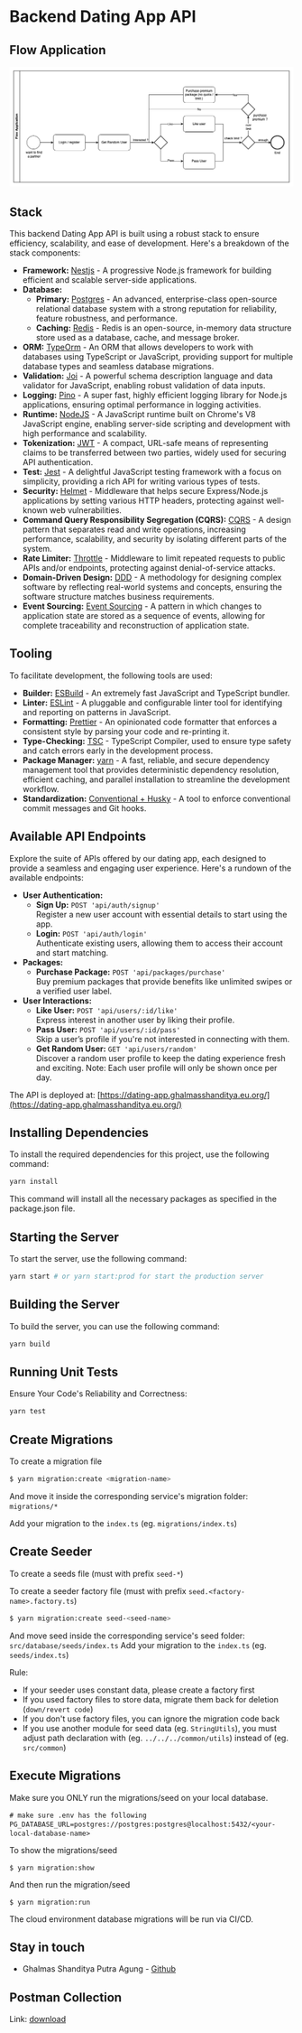 # Backend Dating App API

## Flow Application

![plot](./assets/flow.png)

## Stack

This backend Dating App API is built using a robust stack to ensure efficiency, scalability, and ease of development. Here's a breakdown of the stack components:

- **Framework:** [Nestjs](https://nestjs.com/) - A progressive Node.js framework for building efficient and scalable server-side applications.
- **Database:**
  - **Primary:** [Postgres](https://www.postgresql.org/) - An advanced, enterprise-class open-source relational database system with a strong reputation for reliability, feature robustness, and performance.
  - **Caching:** [Redis](https://redis.io/) - Redis is an open-source, in-memory data structure store used as a database, cache, and message broker.
- **ORM:** [TypeOrm](https://typeorm.io/) - An ORM that allows developers to work with databases using TypeScript or JavaScript, providing support for multiple database types and seamless database migrations.
- **Validation:** [Joi](https://joi.dev/) - A powerful schema description language and data validator for JavaScript, enabling robust validation of data inputs.
- **Logging:** [Pino](https://getpino.io/) - A super fast, highly efficient logging library for Node.js applications, ensuring optimal performance in logging activities.
- **Runtime:** [NodeJS](https://nodejs.org/en) - A JavaScript runtime built on Chrome's V8 JavaScript engine, enabling server-side scripting and development with high performance and scalability.
- **Tokenization:** [JWT](https://jwt.io/) - A compact, URL-safe means of representing claims to be transferred between two parties, widely used for securing API authentication.
- **Test:** [Jest](https://jestjs.io/) - A delightful JavaScript testing framework with a focus on simplicity, providing a rich API for writing various types of tests.
- **Security:** [Helmet](https://helmetjs.github.io/) - Middleware that helps secure Express/Node.js applications by setting various HTTP headers, protecting against well-known web vulnerabilities.
- **Command Query Responsibility Segregation (CQRS):** [CQRS](https://docs.nestjs.com/recipes/cqrs) - A design pattern that separates read and write operations, increasing performance, scalability, and security by isolating different parts of the system.
- **Rate Limiter:** [Throttle](https://www.npmjs.com/package/express-rate-limit) - Middleware to limit repeated requests to public APIs and/or endpoints, protecting against denial-of-service attacks.
- **Domain-Driven Design:** [DDD](https://www.dddcommunity.org/) - A methodology for designing complex software by reflecting real-world systems and concepts, ensuring the software structure matches business requirements.
- **Event Sourcing:** [Event Sourcing](https://martinfowler.com/eaaDev/EventSourcing.html) - A pattern in which changes to application state are stored as a sequence of events, allowing for complete traceability and reconstruction of application state.

## Tooling

To facilitate development, the following tools are used:

- **Builder:** [ESBuild](https://esbuild.github.io/) - An extremely fast JavaScript and TypeScript bundler.
- **Linter:** [ESLint](https://eslint.org) - A pluggable and configurable linter tool for identifying and reporting on patterns in JavaScript.
- **Formatting:** [Prettier](https://prettier.io/) - An opinionated code formatter that enforces a consistent style by parsing your code and re-printing it.
- **Type-Checking:** [TSC](https://www.typescriptlang.org/docs/handbook/compiler-options.html) - TypeScript Compiler, used to ensure type safety and catch errors early in the development process.
- **Package Manager:** [yarn](https://yarnpkg.com/) - A fast, reliable, and secure dependency management tool that provides deterministic dependency resolution, efficient caching, and parallel installation to streamline the development workflow.
- **Standardization:** [Conventional + Husky](https://github.com/conventional-changelog/commitlint) - A tool to enforce conventional commit messages and Git hooks.

## Available API Endpoints

Explore the suite of APIs offered by our dating app, each designed to provide a seamless and engaging user experience. Here's a rundown of the available endpoints:

- **User Authentication:**
  - **Sign Up:** `POST 'api/auth/signup'`  
    Register a new user account with essential details to start using the app.
  - **Login:** `POST 'api/auth/login'`  
    Authenticate existing users, allowing them to access their account and start matching.
- **Packages:**
  - **Purchase Package:** `POST 'api/packages/purchase'`  
    Buy premium packages that provide benefits like unlimited swipes or a verified user label.
- **User Interactions:**
  - **Like User:** `POST 'api/users/:id/like'`  
    Express interest in another user by liking their profile.
  - **Pass User:** `POST 'api/users/:id/pass'`  
    Skip a user’s profile if you're not interested in connecting with them.
  - **Get Random User:** `GET 'api/users/random'`  
    Discover a random user profile to keep the dating experience fresh and exciting. Note: Each user profile will only be shown once per day.

The API is deployed at: [https://dating-app.ghalmasshanditya.eu.org/](https://dating-app.ghalmasshanditya.eu.org/)

## Installing Dependencies

To install the required dependencies for this project, use the following command:

```sh
yarn install
```

This command will install all the necessary packages as specified in the package.json file.

## Starting the Server

To start the server, use the following command:

```sh
yarn start # or yarn start:prod for start the production server
```

## Building the Server

To build the server, you can use the following command:

```sh
yarn build
```

## Running Unit Tests

Ensure Your Code's Reliability and Correctness:

```sh
yarn test
```

## Create Migrations

To create a migration file

```bash
$ yarn migration:create <migration-name>
```

And move it inside the corresponding service's migration folder: `migrations/*`

Add your migration to the `index.ts` (eg. `migrations/index.ts`)

## Create Seeder

To create a seeds file (must with prefix `seed-*`)

To create a seeder factory file (must with prefix `seed.<factory-name>.factory.ts`)

```bash
$ yarn migration:create seed-<seed-name>
```

And move seed inside the corresponding service's seed folder: `src/database/seeds/index.ts`
Add your migration to the `index.ts` (eg. `seeds/index.ts`)

Rule:

- If your seeder uses constant data, please create a factory first
- If you used factory files to store data, migrate them back for deletion (`down/revert code`)
- If you don't use factory files, you can ignore the migration code back
- If you use another module for seed data (eg. `StringUtils`), you must adjust path declaration with (eg. `../../../common/utils`) instead of (eg. `src/common`)

## Execute Migrations

Make sure you ONLY run the migrations/seed on your local database.

```.env
# make sure .env has the following
PG_DATABASE_URL=postgres://postgres:postgres@localhost:5432/<your-local-database-name>
```

To show the migrations/seed

```
$ yarn migration:show
```

And then run the migration/seed

```
$ yarn migration:run
```

The cloud environment database migrations will be run via CI/CD.

## Stay in touch

- Ghalmas Shanditya Putra Agung - [Github](https://github.com/ghalmasshandityaaa)

## Postman Collection

Link: [download](https://drive.google.com/file/d/1d0dmN6mkY5sEpMQq8Yu1Hayxa3_8TRYb/view?usp=sharing)
